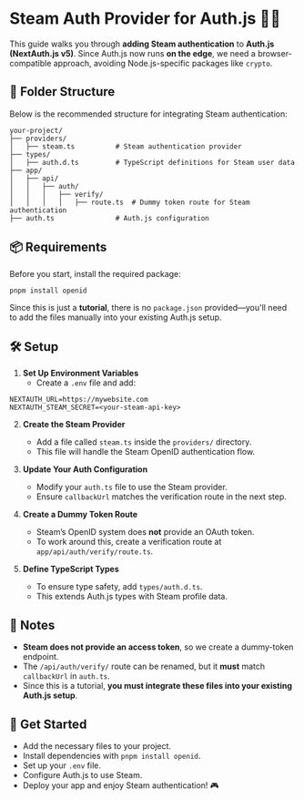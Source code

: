 # Steam Auth Provider for Auth.js 🚀🔥  

This guide walks you through **adding Steam authentication** to **Auth.js (NextAuth.js v5)**. Since Auth.js now runs **on the edge**, we need a browser-compatible approach, avoiding Node.js-specific packages like `crypto`.  

## 📂 Folder Structure  

Below is the recommended structure for integrating Steam authentication:  

```
your-project/
├── providers/
│   ├── steam.ts          # Steam authentication provider
├── types/
│   ├── auth.d.ts         # TypeScript definitions for Steam user data
├── app/
│   ├── api/
│   │   ├── auth/
│   │   │   ├── verify/
│   │   │   │   ├── route.ts  # Dummy token route for Steam authentication
├── auth.ts               # Auth.js configuration
```

## 📦 Requirements  

Before you start, install the required package:  

```
pnpm install openid
```

Since this is just a **tutorial**, there is no `package.json` provided—you'll need to add the files manually into your existing Auth.js setup.  

## 🛠️ Setup  

1. **Set Up Environment Variables**  
   - Create a `.env` file and add:  

```
NEXTAUTH_URL=https://mywebsite.com
NEXTAUTH_STEAM_SECRET=<your-steam-api-key>
```

2. **Create the Steam Provider**  
   - Add a file called `steam.ts` inside the `providers/` directory.  
   - This file will handle the Steam OpenID authentication flow.  

3. **Update Your Auth Configuration**  
   - Modify your `auth.ts` file to use the Steam provider.  
   - Ensure `callbackUrl` matches the verification route in the next step.  

4. **Create a Dummy Token Route**  
   - Steam’s OpenID system does **not** provide an OAuth token.  
   - To work around this, create a verification route at `app/api/auth/verify/route.ts`.  

5. **Define TypeScript Types**  
   - To ensure type safety, add `types/auth.d.ts`.  
   - This extends Auth.js types with Steam profile data.  

## 🎯 Notes  

- **Steam does not provide an access token**, so we create a dummy-token endpoint.  
- The `/api/auth/verify/` route can be renamed, but it **must** match `callbackUrl` in `auth.ts`.  
- Since this is a tutorial, **you must integrate these files into your existing Auth.js setup**.  

## 🚀 Get Started  

- Add the necessary files to your project.  
- Install dependencies with `pnpm install openid`.  
- Set up your `.env` file.  
- Configure Auth.js to use Steam.  
- Deploy your app and enjoy Steam authentication! 🎮  
